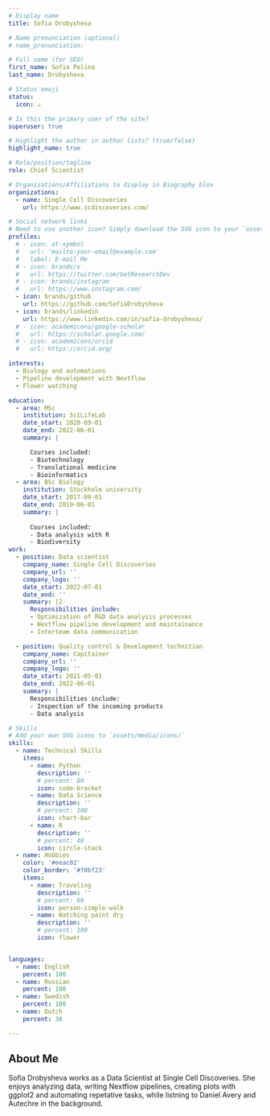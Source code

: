 ```yaml
---
# Display name
title: Sofia Drobysheva

# Name pronunciation (optional)
# name_pronunciation: 

# Full name (for SEO)
first_name: Sofia Polina  
last_name: Drobysheva

# Status emoji
status:
  icon: ☕️

# Is this the primary user of the site?
superuser: true

# Highlight the author in author lists? (true/false)
highlight_name: true

# Role/position/tagline
role: Chief Scientist

# Organizations/Affiliations to display in Biography blox
organizations:
  - name: Single Cell Discoveries
    url: https://www.scdiscoveries.com/

# Social network links
# Need to use another icon? Simply download the SVG icon to your `assets/media/icons/` folder.
profiles:
  # - icon: at-symbol
  #   url: 'mailto:your-email@example.com'
  #   label: E-mail Me
  # - icon: brands/x
  #   url: https://twitter.com/GetResearchDev
  # - icon: brands/instagram
  #   url: https://www.instagram.com/
  - icon: brands/github
    url: https://github.com/SofiaDrobysheva
  - icon: brands/linkedin
    url: https://www.linkedin.com/in/sofia-drobysheva/
  # - icon: academicons/google-scholar
  #   url: https://scholar.google.com/
  # - icon: academicons/orcid
  #   url: https://orcid.org/

interests:
  - Biology and automations
  - Pipeline development with Nextflow
  - Flower watching

education:
  - area: MSc
    institution: SciLifeLab
    date_start: 2020-09-01
    date_end: 2022-06-01
    summary: |

      Courses included:
      - Biotechnology
      - Translational medicine
      - Bioinformatics
  - area: BSc Biology
    institution: Stockholm university
    date_start: 2017-09-01
    date_end: 2019-06-01
    summary: |
      
      Courses included:
      - Data analysis with R 
      - Biodiversity
work:
  - position: Data scientist
    company_name: Single Cell Discoveries
    company_url: ''
    company_logo: ''
    date_start: 2022-07-01
    date_end: ''
    summary: |2-
      Responsibilities include:
      - Optimization of R&D data analysis processes
      - Nextflow pipeline development and maintainance
      - Interteam data communication

  - position: Quality control & Development technitian
    company_name: Capitainer
    company_url: ''
    company_logo: ''
    date_start: 2021-05-01
    date_end: 2022-06-01
    summary: |
      Responsibilities include:
      - Inspection of the incoming products
      - Data analysis

# Skills
# Add your own SVG icons to `assets/media/icons/`
skills:
  - name: Technical Skills
    items:
      - name: Python
        description: ''
        # percent: 80
        icon: code-bracket
      - name: Data Science
        description: ''
        # percent: 100
        icon: chart-bar
      - name: R
        description: ''
        # percent: 40
        icon: circle-stack
  - name: Hobbies
    color: '#eeac02'
    color_border: '#f0bf23'
    items:
      - name: Traveling
        description: ''
        # percent: 60
        icon: person-simple-walk
      - name: Watching paint dry
        description: ''
        # percent: 100
        icon: flower


languages:
  - name: English
    percent: 100
  - name: Russian
    percent: 100
  - name: Swedish
    percent: 100
  - name: Dutch
    percent: 30

---
```


## About Me

Sofia Drobysheva works as a Data Scientist at Single Cell Discoveries. She enjoys analyzing data, writing Nextflow pipelines, creating plots with ggplot2 and automating repetative tasks, while listning to Daniel Avery and Autechre in the background. 